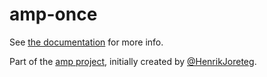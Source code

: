 # amp-once

See [the documentation](http://amp.ampersandjs.com#amp-once) for more info.

Part of the [amp project](http://amp.ampersandjs.com#amp-once), initially created by [@HenrikJoreteg](http://twitter.com/henrikjoreteg).